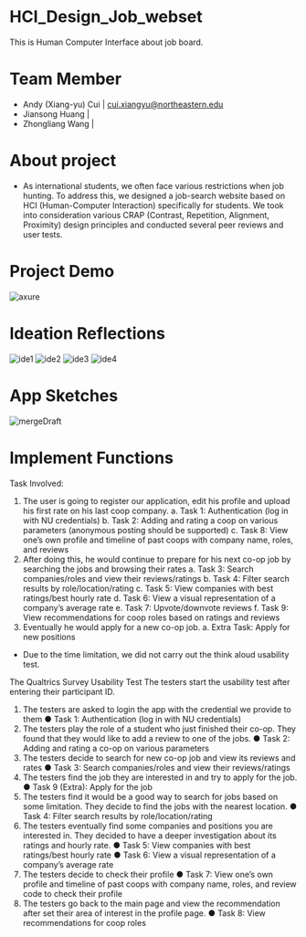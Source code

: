# HCI_Design_Job_webset
This is Human Computer Interface about job board.

# Team Member
- Andy (Xiang-yu) Cui | cui.xiangyu@northeastern.edu
- Jiansong Huang | 
- Zhongliang Wang |  

# About project 
- As international students, we often face various restrictions when job hunting. To address this, we designed a job-search website based on HCI (Human-Computer Interaction) specifically for students. We took into consideration various CRAP (Contrast, Repetition, Alignment, Proximity) design principles and conducted several peer reviews and user tests.

# Project Demo 
![axure](https://github.com/AndyFCui/HCI_Design_Job_website/assets/10085168/a2d6fafe-6095-4044-a735-76a3302adb99)

# Ideation Reflections

![ide1](https://github.com/AndyFCui/HCI_Design_Job_website/assets/10085168/d74a1a2d-17f5-431b-9170-cb1406a2fa16)
![ide2](https://github.com/AndyFCui/HCI_Design_Job_website/assets/10085168/1ca1441f-5fdf-485f-9c75-498689bd8026)
![ide3](https://github.com/AndyFCui/HCI_Design_Job_website/assets/10085168/38c2d079-b37e-4476-8861-0a7920ec4d03)
![ide4](https://github.com/AndyFCui/HCI_Design_Job_website/assets/10085168/30f20f26-ab53-4d37-ae67-ace18832b5e0)


# App Sketches
![mergeDraft](https://github.com/AndyFCui/HCI_Design_Job_website/assets/10085168/cb6857a2-3d14-4b84-93ed-54e7030ff668)


# Implement Functions
Task Involved:
1.	The user is going to register our application, edit his profile and upload his first rate on his last coop company.
a.	Task 1: Authentication (log in with NU credentials)
b.	Task 2: Adding and rating a coop on various parameters (anonymous posting should be supported)
c.	Task 8: View one’s own profile and timeline of past coops with company name, roles, and reviews
2.	After doing this, he would continue to prepare for his next co-op job by searching the jobs and browsing their rates
a.	Task 3: Search companies/roles and view their reviews/ratings
b.	Task 4: Filter search results by role/location/rating
c.	Task 5: View companies with best ratings/best hourly rate
d.	Task 6: View a visual representation of a company’s average rate
e.	Task 7: Upvote/downvote reviews
f.	Task 9: View recommendations for coop roles based on ratings and reviews
3.	Eventually he would apply for a new co-op job.
a.	Extra Task: Apply for new positions
* Due to the time limitation, we did not carry out the think aloud usability test.

The Qualtrics Survey Usability Test
The testers start the usability test after entering their participant ID.
1.	The testers are asked to login the app with the credential we provide to them
●	Task 1: Authentication (log in with NU credentials)
2.	The testers play the role of a student who just finished their co-op. They found that they would like to add a review to one of the jobs.
●	Task 2: Adding and rating a co-op on various parameters
3.	The testers decide to search for new co-op job and view its reviews and rates
●	Task 3: Search companies/roles and view their reviews/ratings
4.	The testers find the job they are interested in and try to apply for the job.
●	Task 9 (Extra): Apply for the job
5.	The testers find it would be a good way to search for jobs based on some limitation. They  decide to find the jobs with the nearest location.
●	Task 4: Filter search results by role/location/rating
6.	The testers eventually find some companies and positions you are interested in. They decided to have a deeper investigation about its ratings and hourly rate. 
●	Task 5: View companies with best ratings/best hourly rate
●	Task 6: View a visual representation of a company’s average rate
7.	The testers decide to check their profile
●	Task 7: View one’s own profile and timeline of past coops with company name, roles, and review code to check their profile
8.	The testers go back to the main page and view the recommendation after set their area of interest in the profile page.
●	Task 8: View recommendations for coop roles
